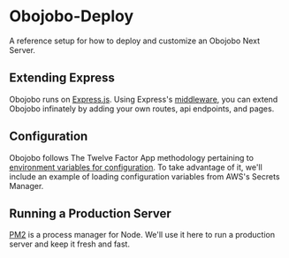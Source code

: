 # Obojobo-Deploy

A reference setup for how to deploy and customize an Obojobo Next Server.

## Extending Express

Obojobo runs on [Express.js](https://expressjs.com).  Using Express's [middleware](http://expressjs.com/en/guide/writing-middleware.html#writing-middleware-for-use-in-express-apps), you can extend Obojobo infinately by adding your own routes, api endpoints, and pages.

## Configuration

Obojobo follows The Twelve Factor App methodology pertaining to [environment variables for configuration](https://12factor.net/config). To take advantage of it, we'll include an example of loading configuration variables from AWS's Secrets Manager.

## Running a Production Server

[PM2](http://pm2.keymetrics.io/) is a process manager for Node.  We'll use it here to run a production server and keep it fresh and fast.
